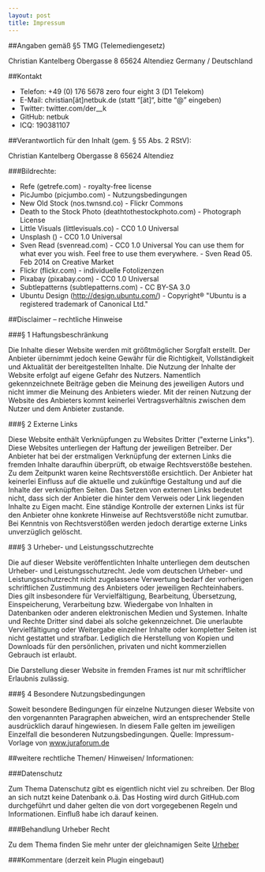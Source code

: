 ```yaml
---
layout: post
title: Impressum
---
```


##Angaben gemäß §5 TMG (Telemediengesetz)

Christian Kantelberg
Obergasse 8
65624 Altendiez
Germany / Deutschland

##Kontakt

* Telefon: +49 (0) 176 5678 zero four eight 3 (D1 Telekom)
* E-Mail: christian[ät]netbuk.de (statt “[ät]“, bitte “@” eingeben)
* Twitter: twitter.com/der__k
* GitHub: netbuk
* ICQ: 190381107


##Verantwortlich für den Inhalt (gem. § 55 Abs. 2 RStV):

Christian Kantelberg
Obergasse 8
65624 Altendiez

###Bildrechte:

* Refe (getrefe.com) - royalty-free license
* PicJumbo (picjumbo.com) - Nutzungsbedingungen
* New Old Stock (nos.twnsnd.co) - Flickr Commons
* Death to the Stock Photo (deathtothestockphoto.com) - Photograph License
* Little Visuals (littlevisuals.co) - CC0 1.0 Universal
* Unsplash () - CC0 1.0 Universal
* Sven Read (svenread.com) - CC0 1.0 Universal
    You can use them for what ever you wish. Feel free to use them everywhere. - Sven Read 05. Feb 2014 on Creative Market
* Flickr (flickr.com) - individuelle Fotolizenzen
* Pixabay (pixabay.com) - CC0 1.0 Universal
* Subtlepatterns (subtlepatterns.com) - CC BY-SA 3.0
* Ubuntu Design (http://design.ubuntu.com/) - Copyright® "Ubuntu is a registered trademark of Canonical Ltd."

##Disclaimer – rechtliche Hinweise

###§ 1 Haftungsbeschränkung

Die Inhalte dieser Website werden mit größtmöglicher Sorgfalt erstellt. Der Anbieter übernimmt jedoch keine Gewähr für die Richtigkeit, Vollständigkeit und Aktualität der bereitgestellten Inhalte. Die Nutzung der Inhalte der Website erfolgt auf eigene Gefahr des Nutzers. Namentlich gekennzeichnete Beiträge geben die Meinung des jeweiligen Autors und nicht immer die Meinung des Anbieters wieder. Mit der reinen Nutzung der Website des Anbieters kommt keinerlei Vertragsverhältnis zwischen dem Nutzer und dem Anbieter zustande.

###§ 2 Externe Links

Diese Website enthält Verknüpfungen zu Websites Dritter ("externe Links"). Diese Websites unterliegen der Haftung der jeweiligen Betreiber. Der Anbieter hat bei der erstmaligen Verknüpfung der externen Links die fremden Inhalte daraufhin überprüft, ob etwaige Rechtsverstöße bestehen. Zu dem Zeitpunkt waren keine Rechtsverstöße ersichtlich. Der Anbieter hat keinerlei Einfluss auf die aktuelle und zukünftige Gestaltung und auf die Inhalte der verknüpften Seiten. Das Setzen von externen Links bedeutet nicht, dass sich der Anbieter die hinter dem Verweis oder Link liegenden Inhalte zu Eigen macht. Eine ständige Kontrolle der externen Links ist für den Anbieter ohne konkrete Hinweise auf Rechtsverstöße nicht zumutbar. Bei Kenntnis von Rechtsverstößen werden jedoch derartige externe Links unverzüglich gelöscht.

###§ 3 Urheber- und Leistungsschutzrechte

Die auf dieser Website veröffentlichten Inhalte unterliegen dem deutschen Urheber- und Leistungsschutzrecht. Jede vom deutschen Urheber- und Leistungsschutzrecht nicht zugelassene Verwertung bedarf der vorherigen schriftlichen Zustimmung des Anbieters oder jeweiligen Rechteinhabers. Dies gilt insbesondere für Vervielfältigung, Bearbeitung, Übersetzung, Einspeicherung, Verarbeitung bzw. Wiedergabe von Inhalten in Datenbanken oder anderen elektronischen Medien und Systemen. Inhalte und Rechte Dritter sind dabei als solche gekennzeichnet. Die unerlaubte Vervielfältigung oder Weitergabe einzelner Inhalte oder kompletter Seiten ist nicht gestattet und strafbar. Lediglich die Herstellung von Kopien und Downloads für den persönlichen, privaten und nicht kommerziellen Gebrauch ist erlaubt.

Die Darstellung dieser Website in fremden Frames ist nur mit schriftlicher Erlaubnis zulässig.

###§ 4 Besondere Nutzungsbedingungen

Soweit besondere Bedingungen für einzelne Nutzungen dieser Website von den vorgenannten Paragraphen abweichen, wird an entsprechender Stelle ausdrücklich darauf hingewiesen. In diesem Falle gelten im jeweiligen Einzelfall die besonderen Nutzungsbedingungen.
Quelle: Impressum-Vorlage von www.juraforum.de

##weitere rechtliche Themen/ Hinweisen/ Informationen:

###Datenschutz

Zum Thema Datenschutz gibt es eigentlich nicht viel zu schreiben. Der Blog an sich nutzt keine Datenbank o.ä.
Das Hosting wird durch GitHub.com durchgeführt und daher gelten die von dort vorgegebenen Regeln und Informationen. Einfluß habe ich darauf keinen.

###Behandlung Urheber Recht

Zu dem Thema finden Sie mehr unter der gleichnamigen Seite [Urheber](/impressum/urheber.html)

###Kommentare (derzeit kein Plugin eingebaut)